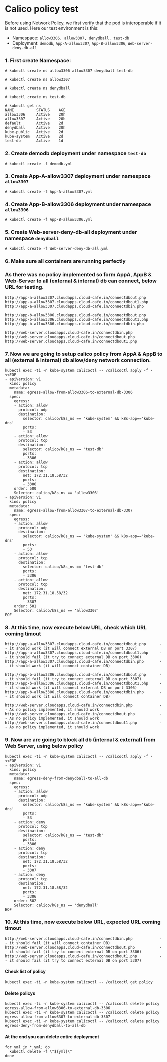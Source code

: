 # Calico policy test
Before using Network Policy, we first verify that the pod is interoperable if it is not used. Here our test environment is this:

- Namespace: ```allow3306, allow3307, denydball, test-db```
- Deployment: ```demodb```, ```App-A-allow3307```, ```App-B-allow3306```, ```Web-server-deny-db-all```

### 1. First create Namespace:

```
# kubectl create ns allow3306 allow3307 denydball test-db

# kubectl create ns allow3307

# kubectl create ns denydball

# kubectl create ns test-db

# kubectl get ns
NAME          STATUS    AGE
allow3306     Active    20h
allow3307     Active    20h
default       Active    2d
denydball     Active    20h
kube-public   Active    2d
kube-system   Active    2d
test-db       Active    1d
```
### 2. Create demodb deployment under namespace ```test-db```

```
# kubectl create -f demodb.yml
```
### 3. Create App-A-allow3307 deployment under namespace ```allow3307```

```
# kubectl create -f App-A-allow3307.yml
```
### 4. Create App-B-allow3306 deployment under namespace ```allow3306```

```
# kubectl create -f App-B-allow3306.yml
```

### 5. Create Web-server-deny-db-all deployment under namespace ```denydball```

```
# kubectl create -f Web-server-deny-db-all.yml
```

### 6. Make sure all containers are running perfectly

### As there was no policy implemented so form AppA, AppB & Web-Server to all (external & internal) db can connect, below URL for testing.

```
http://app-a-allow3307.cloudapps.cloud-cafe.in/connectdbout.php
http://app-a-allow3307.cloudapps.cloud-cafe.in/connectdbout1.php
http://app-a-allow3307.cloudapps.cloud-cafe.in/connectdbin.php

http://app-b-allow3306.cloudapps.cloud-cafe.in/connectdbout.php
http://app-b-allow3306.cloudapps.cloud-cafe.in/connectdbout1.php
http://app-b-allow3306.cloudapps.cloud-cafe.in/connectdbin.php

http://web-server.cloudapps.cloud-cafe.in/connectdbin.php
http://web-server.cloudapps.cloud-cafe.in/connectdbout.php
http://web-server.cloudapps.cloud-cafe.in/connectdbout1.php
```

### 7. Now we are going to setup calico policy from AppA & AppB to all (external & internal) db allow/deny network connection.

```
kubectl exec -ti -n kube-system calicoctl -- /calicoctl apply -f - <<EOF
- apiVersion: v1
  kind: policy
  metadata:
    name: egress-allow-from-allow3306-to-external-db-3306
  spec:
    egress:
    - action: allow
      protocol: udp
      destination:
        selector: calico/k8s_ns == 'kube-system' && k8s-app=='kube-dns'
        ports:
        - 53
    - action: allow
      protocol: tcp
      destination:
        selector: calico/k8s_ns == 'test-db'
        ports:
        - 3306
    - action: allow
      protocol: tcp
      destination:
        net: 172.31.18.58/32
        ports:
        - 3306
    order: 500
    Selector: calico/k8s_ns == 'allow3306'
- apiVersion: v1
  kind: policy
  metadata:
    name: egress-allow-from-allow3307-to-external-db-3307
  spec:
    egress:
    - action: allow
      protocol: udp
      destination:
        selector: calico/k8s_ns == 'kube-system' && k8s-app=='kube-dns'
        ports:
        - 53
    - action: allow
      protocol: tcp
      destination:
        selector: calico/k8s_ns == 'test-db'
        ports:
        - 3306
    - action: allow
      protocol: tcp
      destination:
        net: 172.31.18.58/32
        ports:
        - 3307
    order: 501
    Selector: calico/k8s_ns == 'allow3307'
EOF
```

### 8. At this time, now execute below URL, check which URL coming timout

```
http://app-a-allow3307.cloudapps.cloud-cafe.in/connectdbout.php      -- it should work (it will connect external DB on port 3307)
http://app-a-allow3307.cloudapps.cloud-cafe.in/connectdbout1.php     -- it should fail (it try to connect external DB on port 3306)
http://app-a-allow3307.cloudapps.cloud-cafe.in/connectdbin.php       -- it should work (it will connect container DB)

http://app-b-allow3306.cloudapps.cloud-cafe.in/connectdbout.php      -- it should fail (it try to connect external DB on port 3307)
http://app-b-allow3306.cloudapps.cloud-cafe.in/connectdbout1.php     -- it should work (it will connect external DB on port 3306)
http://app-b-allow3306.cloudapps.cloud-cafe.in/connectdbin.php       -- it should work (it will connect container DB)

http://web-server.cloudapps.cloud-cafe.in/connectdbin.php            -- As no policy implemented, it should work
http://web-server.cloudapps.cloud-cafe.in/connectdbout.php           -- As no policy implemented, it should work
http://web-server.cloudapps.cloud-cafe.in/connectdbout1.php          -- As no policy implemented, it should work

```

### 9. Now are are going to block all db (internal & external) from Web Server, using below policy

```
kubectl exec -ti -n kube-system calicoctl -- /calicoctl apply -f - <<EOF
- apiVersion: v1
  kind: policy
  metadata:
    name: egress-deny-from-denydball-to-all-db
  spec:
    egress:
    - action: allow
      protocol: udp
      destination:
        selector: calico/k8s_ns == 'kube-system' && k8s-app=='kube-dns'
        ports:
        - 53
    - action: deny
      protocol: tcp
      destination:
        selector: calico/k8s_ns == 'test-db'
        ports:
        - 3306
    - action: deny
      protocol: tcp
      destination:
        net: 172.31.18.58/32
        ports:
        - 3307
    - action: deny
      protocol: tcp
      destination:
        net: 172.31.18.58/32
        ports:
        - 3306
    order: 502
    Selector: calico/k8s_ns == 'denydball'
EOF
```

### 10. At this time, now execute below URL, expected URL coming timout

```
http://web-server.cloudapps.cloud-cafe.in/connectdbin.php            -- it should fail (it will connect container DB)
http://web-server.cloudapps.cloud-cafe.in/connectdbout.php           -- it should fail (it try to connect external DB on port 3306)
http://web-server.cloudapps.cloud-cafe.in/connectdbout1.php          -- it should fail (it try to connect external DB on port 3307)

```
#### Check list of policy
```
kubectl exec -ti -n kube-system calicoctl -- /calicoctl get policy
```
#### Delete policys
```
kubectl exec -ti -n kube-system calicoctl -- /calicoctl delete policy egress-allow-from-allow3306-to-external-db-3306
kubectl exec -ti -n kube-system calicoctl -- /calicoctl delete policy egress-allow-from-allow3307-to-external-db-3307
kubectl exec -ti -n kube-system calicoctl -- /calicoctl delete policy egress-deny-from-denydball-to-all-db
```

#### At the end you can delete entire deployment

```
for yml in *.yml; do
  kubectl delete -f \"${yml}\"
done
```

